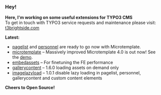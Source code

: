 ### Hey!

**Here, I'm working on some useful extensions for TYPO3 CMS**<br />To get in touch with TYPO3 service requests and maintenance please visit: [t3brightside.com](https://t3brightside.com)

**Latest:**<br />
- [pagelist](https://github.com/t3brightside/pagelist) and [personnel](https://github.com/t3brightside/personnel) are ready to go now with Microtemplate.
- [microtemplate](https://github.com/t3brightside/microtemplate) – Massively improved Microtemplate 4.0 is out now! See the [demo](https://microtemplate.t3brightside.com).
- [embedassets](https://github.com/t3brightside/embedassets) – For finetuning the FE performance<br />
- [gallerycontent](https://github.com/t3brightside/gallerycontent) – 1.6.0 loading assets on demand only<br />
- [imagelazyload](https://github.com/t3brightside/imagelazyload) – 1.0.1 disable lazy loading in pagelist, personnel, gallerycontent and custom content elements<br />

**Cheers to Open Source!**
